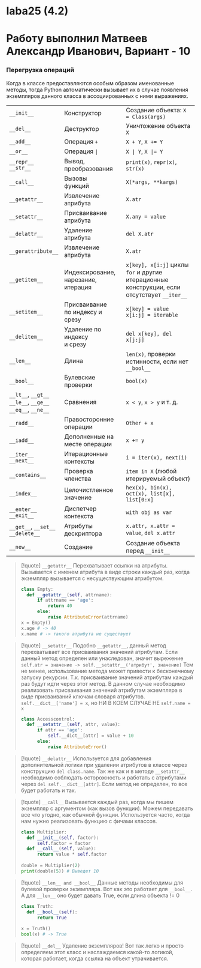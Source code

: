 # laba25 (4.2)
# Работу выполнил Матвеев Александр Иванович, Вариант - 10
### Перегрузка операций
Когда в классе предоставляются особым образом именованные методы, тогда Python автоматически вызывает их в случае появления экземпляров данного класса в ассоциированных с ними выражениях.

|                                                                |                                           |                                                                                                   |
| -------------------------------------------------------------- | ----------------------------------------- | ------------------------------------------------------------------------------------------------- |
| `__init__`                                                     | Конструктор                               | Создание объекта: `X = Class(args)`                                                               |
| `__del__`                                                      | Деструктор                                | Уничтожение объекта `X`                                                                           |
| `__add__`                                                      | Операция `+`                              | `X + Y`, `X += Y`                                                                                 |
| `__or__`                                                       | Операция `\|`                             | `X \| Y`, `X \|= Y`                                                                               |
| `__repr__`<br>`__str__`                                        | Вывод, <br>преобразования                 | `print(x)`, `repr(x)`, `str(x)`                                                                   |
| `__call__`                                                     | Вызовы<br>функций                         | `X(*args, **kargs)`                                                                               |
| `__getattr__`                                                  | Извлечение<br>атрибута                    | `X.atr`                                                                                           |
| `__setattr__`                                                  | Присваивание<br>атрибута                  | `X.any = value`                                                                                   |
| `__delattr__`                                                  | Удаление<br>атрибута                      | `del X.atr`                                                                                       |
| `__gerattribute__`                                             | Извлечение <br>атрибута                   | `X.atr`                                                                                           |
| `__getitem__`                                                  | Индексирование,<br>нарезание,<br>итерация | `x[key], x[i:j]` циклы `for` и другие<br>итерационные конструкции, если<br>отсутствует `__iter__` |
| `__setitem__`                                                  | Присваивание<br>по индексу и срезу        | `x[key] = value`<br>`x[i:j] = iterable`                                                           |
| `__delitem__`                                                  | Удаление по индексу <br>и срезу           | `del x[key], del x[j:j]`                                                                          |
| `__len__`                                                      | Длина                                     | `len(x)`, проверки истинности, если нет <br>`__bool__`                                            |
| `__bool__`                                                     | Булевские проверки                        | `bool(x)`                                                                                         |
| `__lt__`, `__gt__`<br>`__le__`, `__ge__`<br>`__eq__`, `__ne__` | Сравнения                                 | `x < y`, `x > y` и т. д.                                                                          |
| `__radd__`                                                     | Правосторонние<br>операции                | `Other + x`                                                                                       |
| `__iadd__`                                                     | Дополненные на <br>месте операции         | `x += y`                                                                                          |
| `__iter__`<br>`__next__`                                       | Итерационные<br>контексты                 | `i = iter(x), next(i)`                                                                            |
| `__contains__`                                                 | Проверка членства                         | `item in X` (любой итерируемый объект)                                                            |
| `__index__`                                                    | Целочистленное <br>значение               | `hex(x), bin(x), oct(x), list[x], list[0:x]`                                                      |
| `__enter__`<br>`__exit__`                                      | Диспетчер контекста                       | `with obj as var`                                                                                 |
| `__get__`, `__set__`<br>`__delete__`                           | Атрибуты дескриптора                      | `x.attr, x.attr = value`, `del x.attr`                                                            |
| `__new__`                                                      | Создание                                  | Создание объекта перед `__init__`                                                                 |

>[!quote] `__getattr__`
>Перехватывает ссылки на атрибуты. Вызывается с именем атрибута в виде строки каждый раз, когда экземпляр вызывается с несуществующим атрибутом.
>```python
>class Empty:
>	def __getattr__(self, attrname):
>		if attrname == 'age':
>			return 40
>		else:
>			raise AttributeError(attrname)
>x = Empty()
>x.age # -> 40
>x.name # -> такого атрибута не существует
>```

>[!quote] `__setattr__`
>Подобно `__getattr__`, данный метод перехватывает все присваивания значений атрибутам. Если данный метод определен или унаследован, значит вырежение `self.atr = значение -> self.__setattr__('атрибут', значение)`
>Тем не менее, использование метода может привести к бесконечному запуску рекурсии. Т.к. присваивание значений атрибутам каждый раз будут идти через этот метод. В данном случае необходимо реализовать присваивания значений атрибутам экземпляра в виде присваиваний ключам словаря атрибутов. `self.__dict__['name'] = x`, но НИ В КОЕМ СЛУЧАЕ НЕ `self.name = x`
>```python
>class Accesscontrol:
>	def __setattr__(self, attr, value):
>		if attr == 'age':
>			self.__dict__[attr] = value + 10
>		else:
>			raise AttributeError()
>```

>[!quote] `__delattr__`
>Используется для добавления дополнительной логики при удалении атрибутов в классе через конструкцию `del class.name`. Так же как и в методе `__setattr__` необходимо соблюдать осторожность и работать с атрибутами через `del self.__dict__[attr]`. Если метод не определен, то все будет работать и так.

>[!quote] `__call__`
>Вызывается каждый раз, когда мы пишем экземпляр с аргументом (как вызов функции). Можем передавать все что угодно, как обычной функции. Используется часто, когда нам нужно реализовать функцию с фичами классов.
>```python
>class Multiplier:
> 	def __init__(self, factor):
> 		self.factor = factor 
> 	def __call__(self, value):
> 		return value * self.factor 
> 		
> double = Multiplier(2) 
> print(double(5)) # Выведет 10
>```

>[!quote] `__len__ and __bool__`
>Данные методы необходимы для булевой проверки экземпляра. Вот как это работает для `__bool__`. А для `__len__` оно будет давать True, если длина объекта != 0
>```python
>class Truth:
>	def __bool__(self):
>		return True
>		
>x = Truth()
>bool(x) # -> True		
>```

>[!quote] `__del__`
>Удаление экземпляров! Вот так легко и просто определяем этот класс и наслаждаемся какой-то логикой, которая работает, когда ссылка на объект утрачивается.
